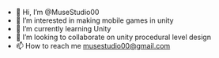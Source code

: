 - 👋 Hi, I’m @MuseStudio00
- 👀 I’m interested in making mobile games in unity
- 🌱 I’m currently learning Unity
- 💞️ I’m looking to collaborate on unity procedural level design
- 📫 How to reach me musestudio00@gmail.com

<!---
MuseStudio00/MuseStudio00 is a ✨ special ✨ repository because its `README.md` (this file) appears on your GitHub profile.
You can click the Preview link to take a look at your changes.
--->
